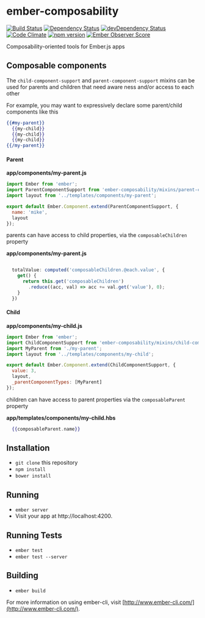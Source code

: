 # ember-composability

[![Build Status](https://travis-ci.org/truenorth/ember-composability.svg?branch=master)](https://travis-ci.org/truenorth/ember-composability)
[![Dependency Status](https://david-dm.org/truenorth/ember-composability.svg)](https://david-dm.org/truenorth/ember-composability)
[![devDependency Status](https://david-dm.org/truenorth/ember-composability/dev-status.svg)](https://david-dm.org/truenorth/ember-composability#info=devDependencies)
[![Code Climate](https://codeclimate.com/github/truenorth/ember-composability/badges/gpa.svg)](https://codeclimate.com/github/truenorth/ember-composability)
[![npm version](https://badge.fury.io/js/ember-composability.svg)](http://badge.fury.io/js/ember-composability)
[![Ember Observer Score](http://emberobserver.com/badges/ember-composability.svg)](http://emberobserver.com/addons/ember-composability)

Composability-oriented tools for Ember.js apps

## Composable components

The `child-component-support` and `parent-component-support` mixins can be used for parents and children that need aware ness and/or access to each other

For example, you may want to expressively declare some parent/child components like this

````handlebars
{{#my-parent}}
  {{my-child}}
  {{my-child}}
  {{my-child}}
{{/my-parent}}

````

#### Parent

**app/components/my-parent.js**

````js
import Ember from 'ember';
import ParentComponentSupport from 'ember-composability/mixins/parent-component-support';
import layout from '../templates/components/my-parent';

export default Ember.Component.extend(ParentComponentSupport, {
  name: 'mike',
  layout
});

````

parents can have access to child properties, via the `composableChildren` property

**app/components/my-parent.js**

```javascript

  totalValue: computed('composableChildren.@each.value', {
    get() {
      return this.get('composableChildren')
        .reduce((acc, val) => acc += val.get('value'), 0);
    }
  })

```

#### Child

**app/components/my-child.js**

````js
import Ember from 'ember';
import ChildComponentSupport from 'ember-composability/mixins/child-component-support';
import MyParent from './my-parent';
import layout from '../templates/components/my-child';

export default Ember.Component.extend(ChildComponentSupport, {
  value: 3,
  layout,
  _parentComponentTypes: [MyParent]
});

````

children can have access to parent properties via the `composableParent` property

**app/templates/components/my-child.hbs**

```handlebars
  {{composableParent.name}}

```


## Installation

* `git clone` this repository
* `npm install`
* `bower install`

## Running

* `ember server`
* Visit your app at http://localhost:4200.

## Running Tests

* `ember test`
* `ember test --server`

## Building

* `ember build`

For more information on using ember-cli, visit [http://www.ember-cli.com/](http://www.ember-cli.com/).
